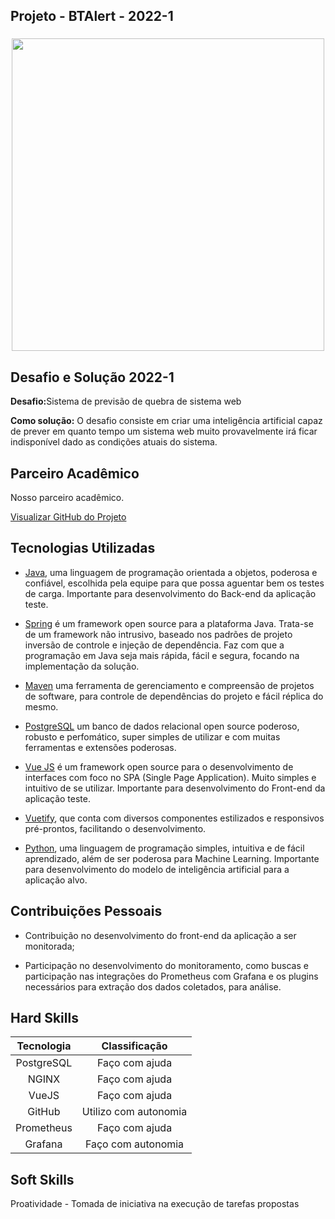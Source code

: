 ## Projeto - BTAlert - 2022-1

<div align=center>
 <h3></h3>
  <img src="https://github.com/drosan19/Portfolio/assets/130381620/9ae0707a-a8b2-4fdb-b1d6-9ff8f62256e4" width=500 alt="" />
 </div>

## Desafio e Solução 2022-1

<b>Desafio:</b>Sistema de previsão de quebra de sistema web 

<b>Como solução:</b> O desafio consiste em criar uma inteligência artificial capaz de prever em quanto tempo um sistema web muito provavelmente irá ficar indisponível dado as condições atuais do sistema.


## Parceiro Acadêmico
Nosso parceiro acadêmico.</a><br>

[Visualizar GitHub do Projeto]()

## Tecnologias Utilizadas

- [Java](https://www.java.com/pt-BR/), uma linguagem de programação orientada a objetos, poderosa e confiável, escolhida pela equipe para que possa aguentar bem os testes de carga.  Importante para desenvolvimento do Back-end da aplicação teste. 

- [Spring](https://spring.io/) é um framework open source para a plataforma Java. Trata-se de um framework não intrusivo, baseado nos padrões de projeto inversão de controle e injeção de dependência. Faz com que a programação em Java seja mais rápida, fácil e segura, focando na implementação da solução.

- [Maven](https://maven.apache.org/) uma ferramenta de gerenciamento e compreensão de projetos de software, para controle de dependências do projeto e fácil réplica do mesmo. 

- [PostgreSQL](https://www.postgresql.org/) um banco de dados relacional open source poderoso, robusto e perfomático, super simples de utilizar e com muitas ferramentas e extensões poderosas.  

- [Vue JS](https://vuejs.org/) é um framework open source para o desenvolvimento de interfaces com foco no SPA (Single Page Application). Muito simples e intuitivo de se utilizar. Importante para desenvolvimento do Front-end da aplicação teste.

- [Vuetify](https://vuetifyjs.com/en/), que conta com diversos componentes estilizados e responsivos pré-prontos, facilitando o desenvolvimento.

- [Python](https://www.python.org/), uma linguagem de programação simples, intuitiva e de fácil aprendizado, além de ser poderosa para Machine Learning. Importante para desenvolvimento do modelo de inteligência artificial para a aplicação alvo.

## Contribuições Pessoais

- Contribuição no desenvolvimento do front-end da aplicação a ser monitorada;

- Participação no desenvolvimento do monitoramento, como buscas e participação nas integrações do Prometheus com Grafana e os plugins necessários para extração dos dados coletados, para análise.

## Hard Skills

| Tecnologia  |   Classificação   |
| :---------: | :---------------: |
| PostgreSQL  |  Faço com ajuda   |
|   NGINX    | Faço com ajuda |
|   VueJS   |  Faço com ajuda   |
|   GitHub    | Utilizo com autonomia |
|   Prometheus    | Faço com ajuda |
|   Grafana    | Faço com autonomia |

## Soft Skills

Proatividade - Tomada de iniciativa na execução de tarefas propostas
  
</div>